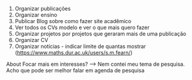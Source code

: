 1. Organizar publicações
2. Organizar ensino
3. Publicar Blog sobre como fazer site acadêmico
4. Ver todos os CVs modelo e ver o que mais quero fazer
5. Organizar projetos por projetos que geraram mais de uma publicação
6. Organizar CV
7. Organizar notícias - indicar limite de quantas mostrar (https://www.maths.dur.ac.uk/users/s.m.fearn/)

About
Focar mais em interesses? --> Nem contei meu tema de pesquisa. Acho que pode ser melhor falar em agenda de pesquisa
